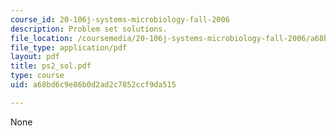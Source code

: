 ```yaml
---
course_id: 20-106j-systems-microbiology-fall-2006
description: Problem set solutions.
file_location: /coursemedia/20-106j-systems-microbiology-fall-2006/a68bd6c9e86b0d2ad2c7852ccf9da515_ps2_sol.pdf
file_type: application/pdf
layout: pdf
title: ps2_sol.pdf
type: course
uid: a68bd6c9e86b0d2ad2c7852ccf9da515

---
```

None